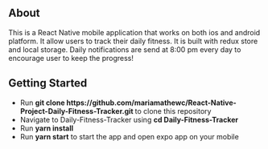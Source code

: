 <h2>About</h2>
This is a React Native mobile application that works on both ios and android platform. It allow users to track their daily fitness. It is built with redux store and local storage. Daily notifications are send at 8:00 pm every day to encourage user to keep the progress!


<h2>Getting Started</h2>
<ul>
  <li>Run <b>git clone https://github.com/mariamathewc/React-Native-Project-Daily-Fitness-Tracker.git </b>to clone this repository</li>
  <li>Navigate to Daily-Fitness-Tracker using <b>cd Daily-Fitness-Tracker</b></li> 
  <li>Run <b>yarn install</b></li>
  <li>Run <b>yarn start</b> to start the app and open expo app on your mobile</li>
 </ul>
 

